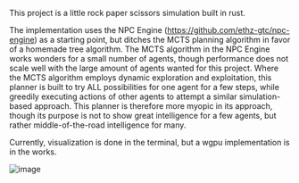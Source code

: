 This project is a little rock paper scissors simulation built in rust.

The implementation uses the NPC Engine (https://github.com/ethz-gtc/npc-engine) as a starting point, but ditches the MCTS planning algorithm in favor of a homemade tree algorithm. 
The MCTS algorithm in the NPC Engine works wonders for a small number of agents, though performance does not scale well with the large amount of agents wanted for this project.
Where the MCTS algorithm employs dynamic exploration and exploitation, this planner is built to try ALL possibilities for one agent for a few steps, while greedily executing actions of other agents to attempt a similar simulation-based approach.
This planner is therefore more myopic in its approach, though its purpose is not to show great intelligence for a few agents, but rather middle-of-the-road intelligence for many.

Currently, visualization is done in the terminal, but a wgpu implementation is in the works.

![image](https://github.com/wwwjones/rps-battle-royale/assets/97795524/0005464b-bd77-4711-8a25-19b1f9c1f4e5)
